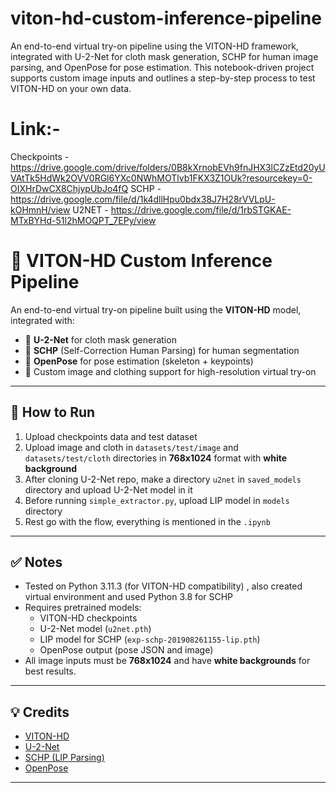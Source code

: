 # viton-hd-custom-inference-pipeline
An end-to-end virtual try-on pipeline using the VITON-HD framework, integrated with U-2-Net for cloth mask generation, SCHP for human image parsing, and OpenPose for pose estimation. This notebook-driven project supports custom image inputs and outlines a step-by-step process to test VITON-HD on your own data.

# Link:-
Checkpoints - https://drive.google.com/drive/folders/0B8kXrnobEVh9fnJHX3lCZzEtd20yUVAtTk5HdWk2OVV0RGl6YXc0NWhMOTlvb1FKX3Z1OUk?resourcekey=0-OIXHrDwCX8ChjypUbJo4fQ
SCHP - https://drive.google.com/file/d/1k4dllHpu0bdx38J7H28rVVLpU-kOHmnH/view
U2NET - https://drive.google.com/file/d/1rbSTGKAE-MTxBYHd-51l2hMOQPT_7EPy/view

# 👕 VITON-HD Custom Inference Pipeline

An end-to-end virtual try-on pipeline built using the **VITON-HD** model, integrated with:

- 🧥 **U-2-Net** for cloth mask generation  
- 👤 **SCHP** (Self-Correction Human Parsing) for human segmentation  
- 🕺 **OpenPose** for pose estimation (skeleton + keypoints)  
- 📸 Custom image and clothing support for high-resolution virtual try-on

---

## 🚀 How to Run

1) Upload checkpoints data and test dataset  
2) Upload image and cloth in `datasets/test/image` and `datasets/test/cloth` directories in **768x1024** format with **white background**  
3) After cloning U-2-Net repo, make a directory `u2net` in `saved_models` directory and upload U-2-Net model in it  
4) Before running `simple_extractor.py`, upload LIP model in `models` directory  
5) Rest go with the flow, everything is mentioned in the `.ipynb`

---

## ✅ Notes

- Tested on Python 3.11.3 (for VITON-HD compatibility) , also created virtual environment and used Python 3.8 for SCHP
- Requires pretrained models:
  - VITON-HD checkpoints
  - U-2-Net model (`u2net.pth`)
  - LIP model for SCHP (`exp-schp-201908261155-lip.pth`)
  - OpenPose output (pose JSON and image)
- All image inputs must be **768x1024** and have **white backgrounds** for best results.

---

## 💡 Credits

- [VITON-HD](https://github.com/ShuyaCheng/VITON-HD)
- [U-2-Net](https://github.com/xuebinqin/U-2-Net)
- [SCHP (LIP Parsing)](https://github.com/PeikeLi/Self-Correction-Human-Parsing)
- [OpenPose](https://github.com/CMU-Perceptual-Computing-Lab/openpose)

---
